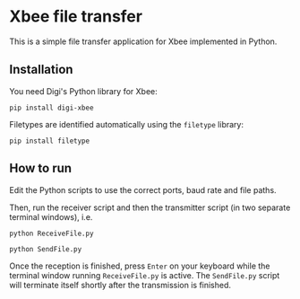 # Xbee file transfer

This is a simple file transfer application for Xbee implemented in Python.

## Installation

You need Digi's Python library for Xbee:
```
pip install digi-xbee
```

Filetypes are identified automatically using the `filetype` library:
```
pip install filetype
```

## How to run

Edit the Python scripts to use the correct ports, baud rate and file paths.

Then, run the receiver script and then the transmitter script (in two separate terminal windows), i.e.

```
python ReceiveFile.py
```

```
python SendFile.py
```

Once the reception is finished, press `Enter` on your keyboard while the terminal window running `ReceiveFile.py` is active.
The `SendFile.py` script will terminate itself shortly after the transmission is finished.

